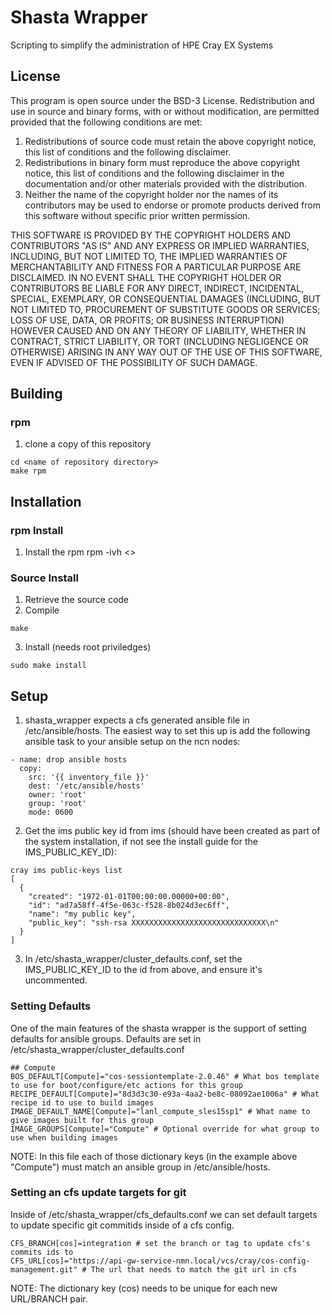 # Shasta Wrapper

Scripting to simplify the administration of HPE Cray EX Systems

## License
This program is open source under the BSD-3 License.
Redistribution and use in source and binary forms, with or without modification, are permitted
provided that the following conditions are met:
 1. Redistributions of source code must retain the above copyright notice, this list of conditions and the following disclaimer.
 2. Redistributions in binary form must reproduce the above copyright notice, this list of conditions and the following disclaimer in the documentation and/or other materials provided with the distribution.
 3. Neither the name of the copyright holder nor the names of its contributors may be used to endorse or promote products derived from this software without specific prior written permission.

THIS SOFTWARE IS PROVIDED BY THE COPYRIGHT HOLDERS AND CONTRIBUTORS "AS
IS" AND ANY EXPRESS OR IMPLIED WARRANTIES, INCLUDING, BUT NOT LIMITED TO, THE
IMPLIED WARRANTIES OF MERCHANTABILITY AND FITNESS FOR A PARTICULAR
PURPOSE ARE DISCLAIMED. IN NO EVENT SHALL THE COPYRIGHT HOLDER OR
CONTRIBUTORS BE LIABLE FOR ANY DIRECT, INDIRECT, INCIDENTAL, SPECIAL,
EXEMPLARY, OR CONSEQUENTIAL DAMAGES (INCLUDING, BUT NOT LIMITED TO,
PROCUREMENT OF SUBSTITUTE GOODS OR SERVICES; LOSS OF USE, DATA, OR PROFITS;
OR BUSINESS INTERRUPTION) HOWEVER CAUSED AND ON ANY THEORY OF LIABILITY,
WHETHER IN CONTRACT, STRICT LIABILITY, OR TORT (INCLUDING NEGLIGENCE OR
OTHERWISE) ARISING IN ANY WAY OUT OF THE USE OF THIS SOFTWARE, EVEN IF
ADVISED OF THE POSSIBILITY OF SUCH DAMAGE.



## Building
### rpm
1. clone a copy of this repository
```
cd <name of repository directory>
make rpm
```

## Installation
### rpm Install
1. Install the rpm
rpm -ivh <>
### Source Install
1. Retrieve the source code
2. Compile
```
make
```
3. Install (needs root priviledges)
```
sudo make install
```
## Setup
1. shasta_wrapper expects a cfs generated ansible file in /etc/ansible/hosts. The easiest way to set this up is add the following ansible task to your ansible setup on the ncn nodes:
```
- name: drop ansible hosts
  copy:
    src: '{{ inventory_file }}'
    dest: '/etc/ansible/hosts'
    owner: 'root'
    group: 'root'
    mode: 0600
```
2. Get the ims public key id from ims (should have been created as part of the system installation, if not see the install guide for the IMS_PUBLIC_KEY_ID):
```
cray ims public-keys list
[
  {
    "created": "1972-01-01T00:00:00.00000+00:00",
    "id": "ad7a58ff-4f5e-063c-f528-8b024d3ec6ff",
    "name": "my public key",
    "public_key": "ssh-rsa XXXXXXXXXXXXXXXXXXXXXXXXXXXXXX\n"
  }
]
```
3. In /etc/shasta_wrapper/cluster_defaults.conf, set the IMS_PUBLIC_KEY_ID to the id from above, and ensure it's uncommented. 
### Setting Defaults
One of the main features of the shasta wrapper is the support of setting defaults for ansible groups. Defaults are set in /etc/shasta_wrapper/cluster_defaults.conf
```
## Compute
BOS_DEFAULT[Compute]="cos-sessiontemplate-2.0.46" # What bos template to use for boot/configure/etc actions for this group
RECIPE_DEFAULT[Compute]="8d3d3c30-e93a-4aa2-be8c-08092ae1006a" # What recipe id to use to build images
IMAGE_DEFAULT_NAME[Compute]="lanl_compute_sles15sp1" # What name to give images built for this group
IMAGE_GROUPS[Compute]="Compute" # Optional override for what group to use when building images
```
NOTE: In this file each of those dictionary keys (in the example above "Compute") must match an ansible group in /etc/ansible/hosts.

### Setting an cfs update targets for git
Inside of /etc/shasta_wrapper/cfs_defaults.conf we can set default targets to update specific git commitids inside of a cfs config. 
```
CFS_BRANCH[cos]=integration # set the branch or tag to update cfs's commits ids to
CFS_URL[cos]="https://api-gw-service-nmn.local/vcs/cray/cos-config-management.git" # The url that needs to match the git url in cfs
```
NOTE: The dictionary key (cos) needs to be unique for each new URL/BRANCH pair.



